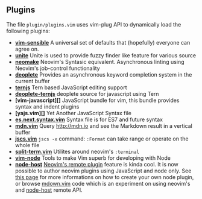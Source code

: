 ## Plugins

The file `plugin/plugins.vim` uses vim-plug API to dynamically load the following plugins:

- **[vim-sensible][]** A universal set of defaults that (hopefully) everyone can agree on.
- **[unite][]** Unite is used to provide fuzzy finder like feature for various source
- **[neomake][]** Neovim's Syntasic equivalent. Asynchronous linting using Neovim's job-control functionality
- **[deoplete][]** Provides an asynchronous keyword completion system in the current buffer
- **[ternjs][]** Tern based JavaScript editing support
- **[deoplete-ternjs][]** deoplete source for javascript using Tern
- **[vim-javascript][]** JavaScript bundle for vim, this bundle provides syntax and indent plugins
- **[yajs.vim][]** Yet Another JavaScript Syntax file
- **[es.next.syntax.vim][]** Syntax file is for ES7 and future syntax
- **[mdn.vim][]**  Query http://mdn.io and see the Markdown result in a vertical buffer
- **[jscs.vim][]** `jscs -x` command: `:Format` can take range or operate on the whole file
- **[split-term.vim][]** Utilites around neovim's `:terminal`
- **[vim-node][]** Tools to make Vim superb for developing with Node
- **[node-host][]** [Neovim's remote
  plugin](https://neovim.io/doc/user/remote_plugin.html) feature is kinda cool.
  It is now possible to author neovim plugins using JavaScript and node only.
  See [this page](./docs/remote-plugin.md) for more informations on how to
  create your own node plugin, or browse
  [mdown.vim](https://github.com/vimlab/mdown.vim) code which is an experiment
  on using neovim's and [node-host][] remote API.

[vim-sensible]: https://github.com/tpope/vim-sensible
[Unite]: https://github.com/Shougo/unite.vim
[UltiSnips]: https://github.com/SirVer/ultisnips
[Neomake]: https://github.com/benekastah/neomake
[deoplete]: https://github.com/Shougo/deoplete.nvim
[ternjs]: https://github.com/ternjs/tern_for_vim
[deoplete-ternjs]: https://github.com/carlitux/deoplete-ternjs
[es.next.syntax.vim]: https://github.com/othree/es.next.syntax.vim
[mdn.vim]: https://github.com/vimlab/mdn.vim
[jscs.vim]: https://github.com/vimlab/jscs.vim
[split-term.vim]: https://github.com/vimlab/split-term.vim
[vim-node]: https://github.com/moll/vim-node
[t.vim]: https://github.com/vimlab/t.vim
[node-host]: https://github.com/neovim/node-host
[Fugitive]: https://github.com/tpope/vim-fugitive
